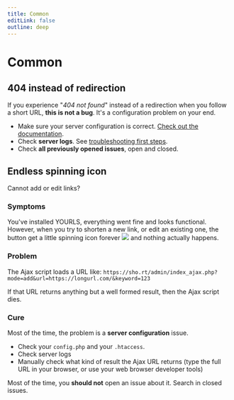 ```yaml
---
title: Common
editLink: false
outline: deep
---
```


# Common

## 404 instead of redirection

If you experience "_404 not found_" instead of a redirection when you follow a short URL, **this is not a bug**.
It's a configuration problem on your end.

- Make sure your server configuration is correct. [Check out the documentation](/guide/server-configuration).
- Check **server logs**. See [troubleshooting first steps](/guide/troubleshooting/first-steps).
- Check **all previously opened issues**, open and closed.

## Endless spinning icon

Cannot add or edit links?

### Symptoms

You've installed YOURLS, everything went fine and looks functional. However, when you try to shorten a new link, or edit an existing one, the button get a little spinning icon forever ![](https://raw.github.com/YOURLS/YOURLS/master/images/loading.gif) and nothing actually happens.

### Problem

The Ajax script loads a URL like: `https://sho.rt/admin/index_ajax.php?mode=add&url=https://longurl.com/&keyword=123`

If that URL returns anything but a well formed result, then the Ajax script dies.

### Cure

Most of the time, the problem is a **server configuration** issue.

- Check your `config.php` and your `.htaccess`.
- Check server logs
- Manually check what kind of result the Ajax URL returns (type the full URL in your browser, or use your web browser developer tools)

Most of the time, you **should not** open an issue about it. Search in closed issues.
